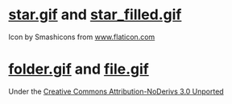 # [star.gif][star] and [star_filled.gif][star_filled]

[star]: https://www.flaticon.com/free-icon/star_149222
[star_filled]: https://www.flaticon.com/free-icon/star_148841

Icon by Smashicons from www.flaticon.com

# [folder.gif][folder] and [file.gif][file]

[folder]: https://icons8.com/icon/12775/opened-folder
[file]: https://icons8.com/icon/12053/document

Under the [Creative Commons Attribution-NoDerivs 3.0 Unported][CC]

[CC]: https://creativecommons.org/licenses/by-nd/3.0/
